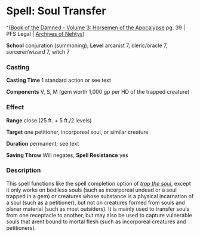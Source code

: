 # Spell: Soul Transfer

^([Book of the Damned - Volume 3: Horsemen of the Apocalypse][ss-soul-transfer] pg. 39 | PFS Legal | [Archives of Nehtys][sn-soul-transfer])

**School** conjuration (summoning); **Level** arcanist 7, cleric/oracle 7, sorcerer/wizard 7, witch 7

### Casting

**Casting Time** 1 standard action or see text  

**Components** V, S, M (gem worth 1,000 gp per HD of the trapped creature)

### Effect

**Range** close (25 ft. + 5 ft./2 levels)  

**Target** one petitioner, incorporeal soul, or similar creature  

**Duration** permanent; see text  

**Saving Throw** Will negates; **Spell Resistance** yes

### Description

This spell functions like the spell completion option of _[trap the soul]_, except it only works on bodiless souls (such as incorporeal undead or a soul trapped in a gem) or creatures whose substance is a physical incarnation of a soul (such as a petitioner), but not on creatures formed from souls and planar material (such as most outsiders). It is mainly used to transfer souls from one receptacle to another, but may also be used to capture vulnerable souls that arent bound to mortal flesh (such as incorporeal creatures and petitioners).

[ss-soul-transfer]: http://paizo.com/products/btpy8odg
[sn-soul-transfer]: http://www.archivesofnethys.com/SpellDisplay.aspx?ItemName=Soul%20Transfer
[trap the soul]: http://www.archivesofnethys.com/SpellDisplay.aspx?ItemName=trap%20the%20soul